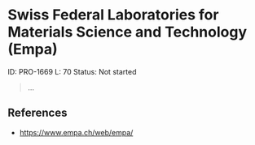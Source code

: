 # Swiss Federal Laboratories for Materials Science and Technology (Empa)

ID: PRO-1669
L: 70
Status: Not started

> …
> 

## References

- https://www.empa.ch/web/empa/
